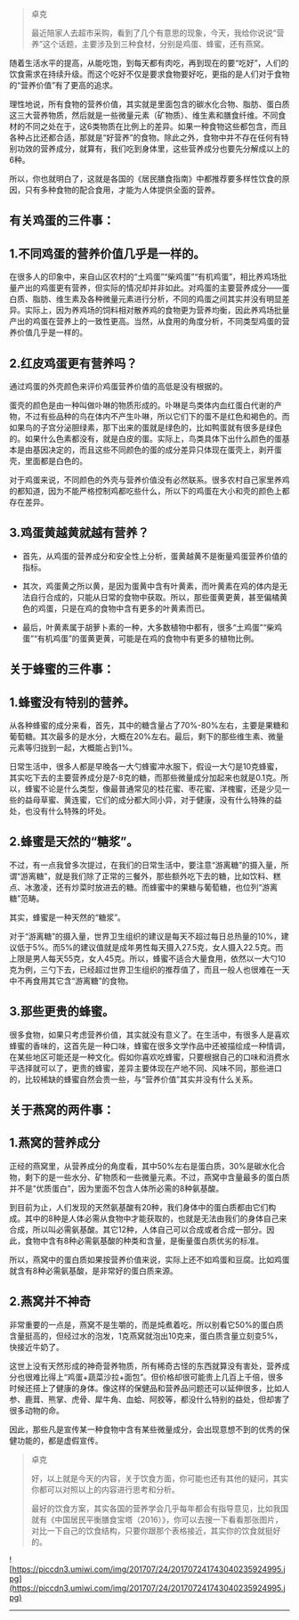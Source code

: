 > 卓克
> 
> 最近陪家人去超市采购，看到了几个有意思的现象，今天，我给你说说“营养”这个话题，主要涉及到三种食材，分别是鸡蛋、蜂蜜，还有燕窝。

随着生活水平的提高，从能吃饱，到每天都有肉吃，再到现在的要“吃好”，人们的饮食需求在持续升级。而这个吃好不仅是要求食物要好吃，更指的是人们对于食物的“营养价值”有了更高的追求。

理性地说，所有食物的营养价值，其实就是里面包含的碳水化合物、脂肪、蛋白质这三大营养物质，然后就是一些微量元素（矿物质）、维生素和膳食纤维。不同食材的不同之处在于，这6类物质在比例上的差异。如果一种食物这些都包含，而且各种占比还都合适，那就是“好营养”的食物。除此之外，食物中并不存在任何有特别功效的营养成分，就算有，我们吃到身体里，这些营养成分也要先分解成以上的6种。

所以，你也就明白了，这就是各国的《居民膳食指南》中都推荐要多样性饮食的原因，只有多种食物的配合食用，才能为人体提供全面的营养。

## 有关鸡蛋的三件事：

## 1.不同鸡蛋的营养价值几乎是一样的。

在很多人的印象中，来自山区农村的“土鸡蛋”“柴鸡蛋”“有机鸡蛋”，相比养鸡场批量产出的鸡蛋更有营养，但实际的情况却并非如此。对鸡蛋的主要营养成分——蛋白质、脂肪、维生素及各种微量元素进行分析，不同的鸡蛋之间其实并没有明显差异。实际上，因为养鸡场的饲料相对散养鸡的食物更为营养均衡，因此养鸡场批量产出的鸡蛋在营养上的一致性更高。当然，从食用的角度分析，不同类型鸡蛋的营养价值几乎是一样的。

## 2.红皮鸡蛋更有营养吗？

通过鸡蛋的外壳颜色来评价鸡蛋营养价值的高低是没有根据的。

蛋壳的颜色是由一种叫做卟啉的物质形成的。卟啉是鸟类体内血红蛋白代谢的产物，不过有些品种的鸟在体内不产生卟啉，所以它们下的蛋不是红色和褐色的。而如果鸟的子宫分泌胆绿素，那下出来的蛋就是绿色的，比如鸭蛋就有很多是绿色的。如果什么色素都没有，就是白皮的蛋。实际上，鸟类具体下出什么颜色的蛋基本是由基因决定的，而且这些不同颜色的蛋的成分差异只体现在蛋壳上，剥开蛋壳，里面都是白色的。

对于鸡蛋来说，不同颜色的外壳与营养价值没有必然联系。很多农村自己家里养鸡的都知道，因为不能严格控制鸡都吃些什么，所以下的鸡蛋在大小和壳的颜色上都存在差异。

## 3.鸡蛋黄越黄就越有营养？

* 首先，从鸡蛋的营养成分和安全性上分析，蛋黄越黄不是衡量鸡蛋营养价值的指标。

* 其次，鸡蛋黄之所以黄，是因为蛋黄中含有叶黄素，而叶黄素在鸡的体内是无法自行合成的，只能从日常的食物中获取。所以，那些蛋黄更黄，甚至偏橘黄色的鸡蛋，只是在鸡的食物中含有更多的叶黄素而已。

* 最后，叶黄素属于胡萝卜素的一种，大多数植物中都有，很多“土鸡蛋”“柴鸡蛋”“有机鸡蛋”的蛋黄更黄，可能是在鸡的食物中有更多的植物比例。

## 关于蜂蜜的三件事：

## 1.蜂蜜没有特别的营养。

从各种蜂蜜的成分来看，首先，其中的糖含量占了70%-80%左右，主要是果糖和葡萄糖。其次最多的是水分，大概在20%左右。最后，剩下的那些维生素、微量元素等归拢到一起，大概能占到1%。

日常生活中，很多人都是早晚各一大勺蜂蜜冲水服下，假设一大勺是10克蜂蜜，其实吃下去的主要营养成分是7-8克的糖，而那些微量成分加起来也就是0.1克。所以，蜂蜜不论是什么类型，像最普通常见的桂花蜜、枣花蜜、洋槐蜜，还是少见一些的益母草蜜、黄连蜜，它们的成分都大同小异，对于健康，没有什么特殊的益处，也没有什么特殊的坏处。

## 2.蜂蜜是天然的“糖浆”。

不过，有一点我曾多次提过，在我们的日常生活中，要注意“游离糖”的摄入量，所谓“游离糖”，就是我们除了正常的三餐外，那些额外吃下去的糖，比如饮料、糕点、冰激凌，还有炒菜时放进去的糖。而蜂蜜中的果糖与葡萄糖，也位列“游离糖”范畴。

其实，蜂蜜是一种天然的“糖浆”。

对于“游离糖”的摄入量，世界卫生组织的建议是每天不超过每日总热量的10%，建议低于5%。而5%的建议值就是成年男性每天摄入27.5克，女人摄入22.5克。而上限是男人每天55克，女人45克。所以，蜂蜜不适合大量食用，依然以一大勺10克为例，三勺下去，已经超过世界卫生组织的推荐值了，而且一般人也很难在一天中不再食用其它含“游离糖”的食物。

## 3.那些更贵的蜂蜜。

很多食物，如果只考虑营养价值，其实就没有意义了。在生活中，有很多人是喜欢蜂蜜的香味的，这首先是一种口味，蜂蜜在很多文学作品中还被描绘成一种情调，在某些地区可能还是一种文化。假如你喜欢吃蜂蜜，只要根据自己的口味和消费水平选择就可以了，更贵的蜂蜜，差异主要体现在产地不同、风味不同，那些进口的，比较稀缺的蜂蜜自然会贵一些，与“营养价值”其实并没有什么关系。

## 关于燕窝的两件事：

## 1.燕窝的营养成分

正经的燕窝里，从营养成分的角度看，其中50%左右是蛋白质，30%是碳水化合物，剩下的是一些水分、矿物质和一些微量元素。不过，燕窝中含量最多的蛋白质并不是“优质蛋白”，因为里面不包含人体所必需的8种氨基酸。

到目前为止，人们发现的天然氨基酸有20种，我们身体中的蛋白质都由它们构成。其中的8种是人体必需从食物中才能获取的，也就是无法由我们的身体自己来合成，所以叫必需氨基酸。其它12种，人体自己可以合成或者合成一部分。因此，食物中含有8种必需氨基酸的种类和含量，是衡量蛋白质优劣的标准。

所以，燕窝中的蛋白质如果按营养价值来说，实际上还不如鸡蛋和豆腐。比如鸡蛋就含有8种必需氨基酸，是非常好的蛋白质来源。

## 2.燕窝并不神奇

非常重要的一点是，燕窝不是生嚼的，而是炖煮着吃，所以别看它50%的蛋白质含量挺高的，但经过水的泡发，1克燕窝就泡出10克来，蛋白质含量立刻变5%，快接近牛奶了。

这世上没有天然形成的神奇营养物质，所有稀奇古怪的东西就算没有害处，营养成分也很难比得上“鸡蛋+蔬菜沙拉+面包”。但价格却很可能贵上几百上千倍，很多时候还搭上了健康的身体。像这样的保健品和营养品问题还可以延伸很多，比如人参、鹿茸、熊掌、虎骨、犀牛角、血蛤、阿胶等，都没什么特别的益处，但却害了很多动物的命。

因此，那些凡是宣传某一种食物中含有某些微量成分，会出现意想不到的优秀的保健功能的，都是虚假宣传。

> 卓克
> 
> 好，以上就是今天的内容，关于饮食方面，你可能也还有其他的疑问，其实你都可以对照以上的内容进行思考和分析。
> 
> 最好的饮食方案，其实各国的营养学会几乎每年都会有指导意见，比如我国就有《中国居民平衡膳食宝塔（2016）》，你可以去搜一下看看那张图片，对比一下自己的饮食结构，只要你跟那个表格接近，其实你的饮食就挺好的。

![https://piccdn3.umiwi.com/img/201707/24/201707241743040235924995.jpg](https://piccdn3.umiwi.com/img/201707/24/201707241743040235924995.jpg)

---

